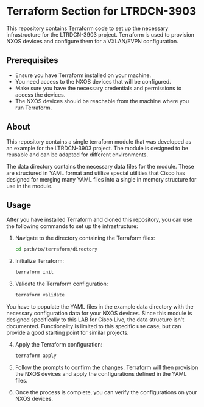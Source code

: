 # Terraform Section for LTRDCN-3903

This repository contains Terraform code to set up the necessary infrastructure for the LTRDCN-3903 project. Terraform is used to provision NXOS devices and configure them for a VXLAN/EVPN configuration.

## Prerequisites

- Ensure you have Terraform installed on your machine.
- You need access to the NXOS devices that will be configured.
- Make sure you have the necessary credentials and permissions to access the devices.
- The NXOS devices should be reachable from the machine where you run Terraform.

## About

This repository contains a single terraform module that was developed as an example for the LTRDCN-3903 project. The module is designed to be reusable and can be adapted for different environments.

The data directory contains the necessary data files for the module. These are structured in YAML format and utilize special utilities that Cisco has designed for merging many YAML files into a single in memory structure for use in the module.

## Usage

After you have installed Terraform and cloned this repository, you can use the following commands to set up the infrastructure:

1. Navigate to the directory containing the Terraform files:
   ```bash
   cd path/to/terraform/directory
   ```
2. Initialize Terraform:
   ```bash
   terraform init
   ```
3. Validate the Terraform configuration:
   ```bash
   terraform validate
   ```

You have to populate the YAML files in the example data directory with the necessary configuration data for your NXOS devices. Since this module is designed specifically to this LAB for Cisco Live, the data structure isn't documented. Functionality is limited to this specific use case, but can provide a good starting point for similar projects.

4. Apply the Terraform configuration:
   ```bash
   terraform apply
   ```

5. Follow the prompts to confirm the changes. Terraform will then provision the NXOS devices and apply the configurations defined in the YAML files.
6. Once the process is complete, you can verify the configurations on your NXOS devices.


